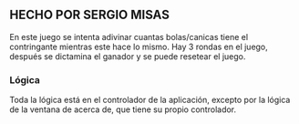 ## HECHO POR SERGIO MISAS

En este juego se intenta adivinar cuantas bolas/canicas tiene el contringante mientras este hace lo mismo. Hay 3 rondas en el juego, después se dictamina el ganador y se puede resetear el juego.

### Lógica

Toda la lógica está en el controlador de la aplicación, excepto por la lógica de la ventana de acerca de, que tiene su propio controlador.